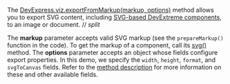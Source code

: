The [DevExpress.viz.exportFromMarkup(markup, options)](/Documentation/ApiReference/Common/utils/viz/Methods/#exportFromMarkupmarkup_options) method allows you to export SVG content, including [SVG-based DevExtreme components](/Documentation/Guide/Themes_and_Styles/HTML-_and_SVG-Based_Widgets/), to an image or document.
// _split_
 
The **markup** parameter accepts valid SVG markup (see the `prepareMarkup()` function in the code). To get the markup of a component, call its [svg()](/Documentation/ApiReference/UI_Components/dxChart/Methods/#svg) method. The **options** parameter accepts an object whose fields configure export properties. In this demo, we specify the `width`, `height`, `format`, and `svgToCanvas` fields.  Refer to the [method description](/Documentation/ApiReference/Common/utils/viz/Methods/#exportFromMarkupmarkup_options) for more information on these and other available fields.